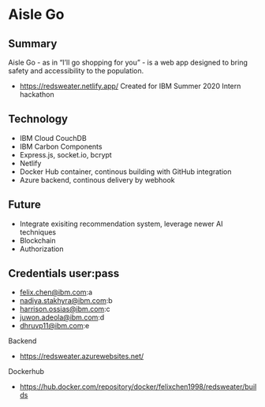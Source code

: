 # Aisle Go

## Summary
Aisle Go - as in “I’ll go shopping for you” - is a web app designed to bring safety and accessibility to the population.
- https://redsweater.netlify.app/
Created for IBM Summer 2020 Intern hackathon

## Technology
- IBM Cloud CouchDB
- IBM Carbon Components
- Express.js, socket.io, bcrypt
- Netlify
- Docker Hub container, continous building with GitHub integration
- Azure backend, continous delivery by webhook
 
## Future
  - Integrate exisiting recommendation system, leverage newer AI techniques
  - Blockchain
  - Authorization
  
## Credentials user:pass
- felix.chen@ibm.com:a
- nadiya.stakhyra@ibm.com:b
- harrison.ossias@ibm.com:c
- juwon.adeola@ibm.com:d
-  dhruvp11@ibm.com:e
  
Backend
- https://redsweater.azurewebsites.net/

Dockerhub
- https://hub.docker.com/repository/docker/felixchen1998/redsweater/builds
